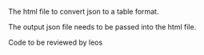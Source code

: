The html file to convert json to a table format.

The output json file needs to be passed into the html file.

Code to be reviewed by leos
